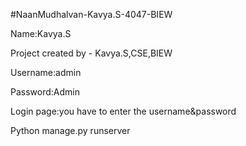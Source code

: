 #NaanMudhalvan-Kavya.S-4047-BIEW

Name:Kavya.S

Project created by - Kavya.S,CSE,BIEW

Username:admin

Password:Admin

Login page:you have to enter the username&password

Python manage.py runserver
